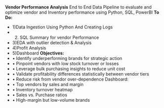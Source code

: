 **Vendor Performance Analysis**
End to End Data Pipeline to evaluate and optimize vendor and Inventory performance using Python, SQL, PowerBI
**To Do:**
* 1)Data Ingestion Using Python And Creating Logs 
* 2) SQL Summary for vendor Performance
* 3)EDA with outlier detection & Analysis
* 4)Profit Analysis
* 5)Dashboard
**Objectives:**
* •	Identify underperforming brands for strategic action
* •	Pinpoint vendors with low stock turnover or losses
* •	Leverage bulk purchasing insights to reduce unit cost
* •	Validate profitability differences statistically between vendor tiers
* •	Reduce risk from vendor over-dependence
Dashboard:
* •	Top vendors by sales and margin
* •	Inventory turnover heatmap
* •	Sales vs. Purchase ratios
* •	High-margin but low-volume brands


